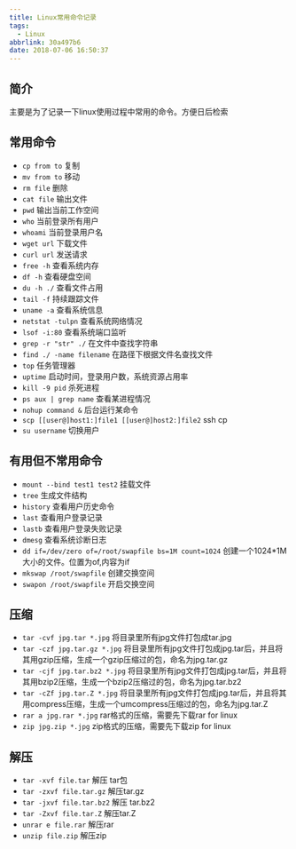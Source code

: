 ```yaml
---
title: Linux常用命令记录
tags:
  - Linux
abbrlink: 30a497b6
date: 2018-07-06 16:50:37
---
```


## 简介
主要是为了记录一下linux使用过程中常用的命令。方便日后检索

## 常用命令
- `cp from to` 复制
- `mv from to` 移动
- `rm file` 删除
- `cat file` 输出文件
- `pwd` 输出当前工作空间
- `who` 当前登录所有用户
- `whoami` 当前登录用户名
- `wget url` 下载文件
- `curl url` 发送请求
- `free -h` 查看系统内存
- `df -h` 查看硬盘空间
- `du -h ./` 查看文件占用
- `tail -f` 持续跟踪文件
- `uname -a` 查看系统信息
- `netstat -tulpn` 查看系统网络情况
- `lsof -i:80` 查看系统端口监听
- `grep -r "str" ./` 在文件中查找字符串
- `find ./ -name filename` 在路径下根据文件名查找文件
- `top` 任务管理器
- `uptime` 启动时间，登录用户数，系统资源占用率
- `kill -9 pid` 杀死进程
- `ps aux | grep name` 查看某进程情况
- `nohup command &` 后台运行某命令
- `scp [[user@]host1:]file1 [[user@]host2:]file2` ssh cp
- `su username` 切换用户

## 有用但不常用命令
- `mount --bind test1 test2` 挂载文件
- `tree` 生成文件结构
- `history` 查看用户历史命令
- `last` 查看用户登录记录
- `lastb` 查看用户登录失败记录
- `dmesg` 查看系统诊断日志
- `dd if=/dev/zero of=/root/swapfile bs=1M count=1024` 创建一个1024*1M大小的文件。位置为of,内容为if
- `mkswap /root/swapfile` 创建交换空间
- `swapon /root/swapfile` 开启交换空间

## 压缩
- `tar -cvf jpg.tar *.jpg` 将目录里所有jpg文件打包成tar.jpg
- `tar -czf jpg.tar.gz *.jpg` 将目录里所有jpg文件打包成jpg.tar后，并且将其用gzip压缩，生成一个gzip压缩过的包，命名为jpg.tar.gz
- `tar -cjf jpg.tar.bz2 *.jpg` 将目录里所有jpg文件打包成jpg.tar后，并且将其用bzip2压缩，生成一个bzip2压缩过的包，命名为jpg.tar.bz2
- `tar -cZf jpg.tar.Z *.jpg` 将目录里所有jpg文件打包成jpg.tar后，并且将其用compress压缩，生成一个umcompress压缩过的包，命名为jpg.tar.Z
- `rar a jpg.rar *.jpg` rar格式的压缩，需要先下载rar for linux
- `zip jpg.zip *.jpg` zip格式的压缩，需要先下载zip for linux

## 解压
- `tar -xvf file.tar` 解压 tar包
- `tar -zxvf file.tar.gz` 解压tar.gz
- `tar -jxvf file.tar.bz2` 解压 tar.bz2
- `tar -Zxvf file.tar.Z` 解压tar.Z
- `unrar e file.rar` 解压rar
- `unzip file.zip` 解压zip
